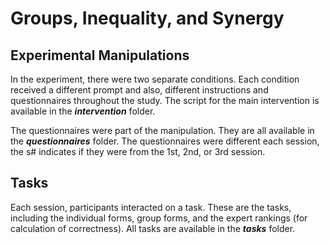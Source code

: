 # Groups, Inequality, and Synergy

## Experimental Manipulations
In the experiment, there were two separate conditions. Each condition received a different prompt and also, different instructions and questionnaires throughout the study. The script for the main intervention is available in the **_intervention_** folder.

The questionnaires were part of the manipulation. They are all available in the **_questionnaires_** folder. The questionnaires were different each session, the s# indicates if they were from the 1st, 2nd, or 3rd session.


## Tasks
Each session, participants interacted on a task. These are the tasks, including the individual forms, group forms, and the expert rankings (for calculation of correctness). All tasks are available in the **_tasks_** folder.
